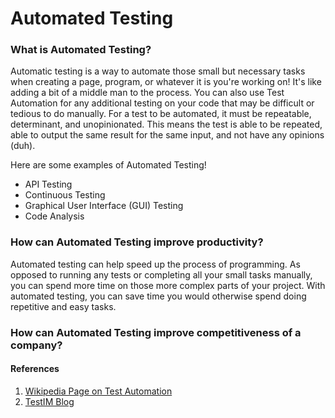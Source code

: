 # Automated Testing

### What is Automated Testing?
Automatic testing is a way to automate those small but necessary tasks when creating a page, program, or whatever it is you're working on! It's like adding a bit of a middle man to the process. You can also use Test Automation for any additional testing on your code that may be difficult or tedious to do manually.
For a test to be automated, it must be repeatable, determinant, and unopinionated. This means the test is able to be repeated, able to output the same result for the same input, and not have any opinions (duh).

Here are some examples of Automated Testing!
* API Testing
* Continuous Testing
* Graphical User Interface (GUI) Testing
* Code Analysis

### How can Automated Testing improve productivity?
Automated testing can help speed up the process of programming. As opposed to running any tests or completing all your small tasks manually, you can spend more time on those more complex parts of your project. With automated testing, you can save time you would otherwise spend doing repetitive and easy tasks.

### How can Automated Testing improve competitiveness of a company?


#### References
1. [Wikipedia Page on Test Automation](https://en.wikipedia.org/wiki/Test_automation)
2. [TestIM Blog](https://www.testim.io/blog/what-is-test-automation/#:~:text=Test%20automation%20is%20the%20practice,the%20entire%20software%20production%20team.)